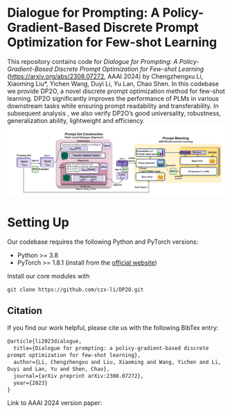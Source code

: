 # Dialogue for Prompting: A Policy-Gradient-Based Discrete Prompt Optimization for Few-shot Learning

This repository contains code for *Dialogue for Prompting: A Policy-Gradient-Based Discrete Prompt Optimization for Few-shot Learning* (https://arxiv.org/abs/2308.07272, AAAI 2024) by Chengzhengxu Li, Xiaoming Liu*, Yichen Wang, Duyi Li, Yu Lan, Chao Shen. In this codebase we provide DP2O, a novel discrete prompt optimization method for few-shot learning. DP2O significantly improves the performance of PLMs in various downstream tasks while ensuring prompt readability and transferability. In subsequent analysis , we also verify DP2O’s good universality, robustness, generalization ability, lightweight and efficiency.
![](figure.png)

# Setting Up

Our codebase requires the following Python and PyTorch versions: 
* Python >= 3.8
* PyTorch >= 1.8.1 (install from the [official website](https://pytorch.org/get-started/locally/))

Install our core modules with
```
git clone https://github.com/czx-li/DP2O.git
```

## Citation

If you find our work helpful, please cite us with the following BibTex entry:

```
@article{li2023dialogue,
  title={Dialogue for prompting: a policy-gradient-based discrete prompt optimization for few-shot learning},
  author={Li, Chengzhengxu and Liu, Xiaoming and Wang, Yichen and Li, Duyi and Lan, Yu and Shen, Chao},
  journal={arXiv preprint arXiv:2308.07272},
  year={2023}
}
```

Link to AAAI 2024 version paper:  
